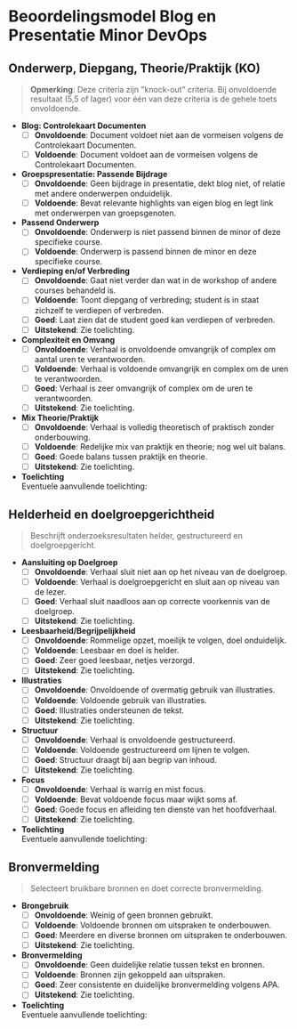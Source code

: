 # Beoordelingsmodel Blog en Presentatie Minor DevOps

## Onderwerp, Diepgang, Theorie/Praktijk (KO)

> **Opmerking**: Deze criteria zijn "knock-out" criteria. Bij onvoldoende resultaat (5,5 of lager) voor één van deze criteria is de gehele toets onvoldoende.

- **Blog: Controlekaart Documenten**  
  - [ ] **Onvoldoende**: Document voldoet niet aan de vormeisen volgens de Controlekaart Documenten.
  - [ ] **Voldoende**: Document voldoet aan de vormeisen volgens de Controlekaart Documenten.

- **Groepspresentatie: Passende Bijdrage**  
  - [ ] **Onvoldoende**: Geen bijdrage in presentatie, dekt blog niet, of relatie met andere onderwerpen onduidelijk.
  - [ ] **Voldoende**: Bevat relevante highlights van eigen blog en legt link met onderwerpen van groepsgenoten.

- **Passend Onderwerp**  
  - [ ] **Onvoldoende**: Onderwerp is niet passend binnen de minor of deze specifieke course.
  - [ ] **Voldoende**: Onderwerp is passend binnen de minor en deze specifieke course.

- **Verdieping en/of Verbreding**  
  - [ ] **Onvoldoende**: Gaat niet verder dan wat in de workshop of andere courses behandeld is.
  - [ ] **Voldoende**: Toont diepgang of verbreding; student is in staat zichzelf te verdiepen of verbreden.
  - [ ] **Goed**: Laat zien dat de student goed kan verdiepen of verbreden.
  - [ ] **Uitstekend**: Zie toelichting.

- **Complexiteit en Omvang**  
  - [ ] **Onvoldoende**: Verhaal is onvoldoende omvangrijk of complex om aantal uren te verantwoorden.
  - [ ] **Voldoende**: Verhaal is voldoende omvangrijk en complex om de uren te verantwoorden.
  - [ ] **Goed**: Verhaal is zeer omvangrijk of complex om de uren te verantwoorden.
  - [ ] **Uitstekend**: Zie toelichting.

- **Mix Theorie/Praktijk**  
  - [ ] **Onvoldoende**: Verhaal is volledig theoretisch of praktisch zonder onderbouwing.
  - [ ] **Voldoende**: Redelijke mix van praktijk en theorie; nog wel uit balans.
  - [ ] **Goed**: Goede balans tussen praktijk en theorie.
  - [ ] **Uitstekend**: Zie toelichting.

- **Toelichting**  
  Eventuele aanvullende toelichting:  

## Helderheid en doelgroepgerichtheid

> Beschrijft onderzoeksresultaten helder, gestructureerd en doelgroepgericht.

- **Aansluiting op Doelgroep**  
  - [ ] **Onvoldoende**: Verhaal sluit niet aan op het niveau van de doelgroep.
  - [ ] **Voldoende**: Verhaal is doelgroepgericht en sluit aan op niveau van de lezer.
  - [ ] **Goed**: Verhaal sluit naadloos aan op correcte voorkennis van de doelgroep.
  - [ ] **Uitstekend**: Zie toelichting.

- **Leesbaarheid/Begrijpelijkheid**  
  - [ ] **Onvoldoende**: Rommelige opzet, moeilijk te volgen, doel onduidelijk.
  - [ ] **Voldoende**: Leesbaar en doel is helder.
  - [ ] **Goed**: Zeer goed leesbaar, netjes verzorgd.
  - [ ] **Uitstekend**: Zie toelichting.

- **Illustraties**
  - [ ] **Onvoldoende**: Onvoldoende of overmatig gebruik van illustraties.
  - [ ] **Voldoende**: Voldoende gebruik van illustraties.
  - [ ] **Goed**: Illustraties ondersteunen de tekst.
  - [ ] **Uitstekend**: Zie toelichting.

- **Structuur**  
  - [ ] **Onvoldoende**: Verhaal is onvoldoende gestructureerd.
  - [ ] **Voldoende**: Voldoende gestructureerd om lijnen te volgen.
  - [ ] **Goed**: Structuur draagt bij aan begrip van inhoud.
  - [ ] **Uitstekend**: Zie toelichting.

- **Focus**  
  - [ ] **Onvoldoende**: Verhaal is warrig en mist focus.
  - [ ] **Voldoende**: Bevat voldoende focus maar wijkt soms af.
  - [ ] **Goed**: Goede focus en afleiding ten dienste van het hoofdverhaal.
  - [ ] **Uitstekend**: Zie toelichting.

- **Toelichting**  
  Eventuele aanvullende toelichting:  

## Bronvermelding

> Selecteert bruikbare bronnen en doet correcte bronvermelding.

- **Brongebruik**  
  - [ ] **Onvoldoende**: Weinig of geen bronnen gebruikt.
  - [ ] **Voldoende**: Voldoende bronnen om uitspraken te onderbouwen.
  - [ ] **Goed**: Meerdere en diverse bronnen om uitspraken te onderbouwen.
  - [ ] **Uitstekend**: Zie toelichting.

- **Bronvermelding**  
  - [ ] **Onvoldoende**: Geen duidelijke relatie tussen tekst en bronnen.
  - [ ] **Voldoende**: Bronnen zijn gekoppeld aan uitspraken.
  - [ ] **Goed**: Zeer consistente en duidelijke bronvermelding volgens APA.
  - [ ] **Uitstekend**: Zie toelichting.

- **Toelichting**  
  Eventuele aanvullende toelichting:  
